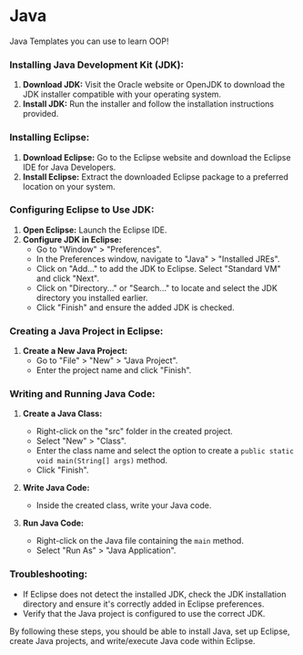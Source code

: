 # Java
Java Templates you can use to learn OOP! 



### Installing Java Development Kit (JDK):

1. **Download JDK:** Visit the Oracle website or OpenJDK to download the JDK installer compatible with your operating system.
2. **Install JDK:** Run the installer and follow the installation instructions provided.

### Installing Eclipse:

1. **Download Eclipse:** Go to the Eclipse website and download the Eclipse IDE for Java Developers.
2. **Install Eclipse:** Extract the downloaded Eclipse package to a preferred location on your system.

### Configuring Eclipse to Use JDK:

1. **Open Eclipse:** Launch the Eclipse IDE.
2. **Configure JDK in Eclipse:**
   - Go to "Window" > "Preferences".
   - In the Preferences window, navigate to "Java" > "Installed JREs".
   - Click on "Add..." to add the JDK to Eclipse. Select "Standard VM" and click "Next".
   - Click on "Directory..." or "Search..." to locate and select the JDK directory you installed earlier.
   - Click "Finish" and ensure the added JDK is checked.

### Creating a Java Project in Eclipse:

1. **Create a New Java Project:**
   - Go to "File" > "New" > "Java Project".
   - Enter the project name and click "Finish".

### Writing and Running Java Code:

1. **Create a Java Class:**
   - Right-click on the "src" folder in the created project.
   - Select "New" > "Class".
   - Enter the class name and select the option to create a `public static void main(String[] args)` method.
   - Click "Finish".

2. **Write Java Code:**
   - Inside the created class, write your Java code.

3. **Run Java Code:**
   - Right-click on the Java file containing the `main` method.
   - Select "Run As" > "Java Application".

### Troubleshooting:

- If Eclipse does not detect the installed JDK, check the JDK installation directory and ensure it's correctly added in Eclipse preferences.
- Verify that the Java project is configured to use the correct JDK.

By following these steps, you should be able to install Java, set up Eclipse, create Java projects, and write/execute Java code within Eclipse.

